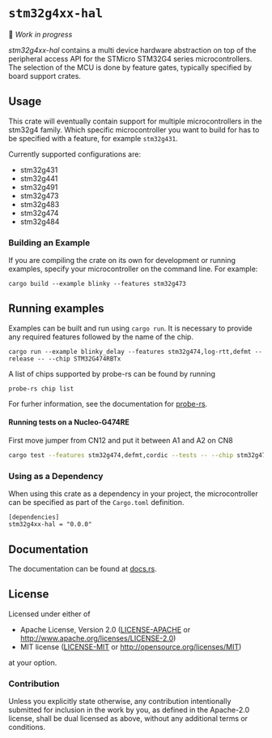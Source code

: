 # `stm32g4xx-hal`

🚧 *Work in progress*

_stm32g4xx-hal_ contains a multi device hardware abstraction on top of the
peripheral access API for the STMicro STM32G4 series microcontrollers. The
selection of the MCU is done by feature gates, typically specified by board
support crates.

## Usage

This crate will eventually contain support for multiple microcontrollers in the
stm32g4 family. Which specific microcontroller you want to build for has to be
specified with a feature, for example `stm32g431`.

Currently supported configurations are:

* stm32g431
* stm32g441
* stm32g491
* stm32g473
* stm32g483
* stm32g474
* stm32g484

### Building an Example

If you are compiling the crate on its own for development or running examples, 
specify your microcontroller on the command line. For example:

```
cargo build --example blinky --features stm32g473
```

## Running examples

Examples can be built and run using `cargo run`. It is necessary to provide any
required features followed by the name of the chip. 

```
cargo run --example blinky_delay --features stm32g474,log-rtt,defmt --release -- --chip STM32G474RBTx
```

A list of chips supported by probe-rs can be found by running

```
probe-rs chip list
```

For furher information, see the documentation for [probe-rs](https://github.com/probe-rs/probe-rs).

#### Running tests on a Nucleo-G474RE

First move jumper from CN12 and put it between A1 and A2 on CN8

```bash
cargo test --features stm32g474,defmt,cordic --tests -- --chip stm32g474RETx
```

### Using as a Dependency

When using this crate as a dependency in your project, the microcontroller can 
be specified as part of the `Cargo.toml` definition.

```
[dependencies]
stm32g4xx-hal = "0.0.0"
```

## Documentation

The documentation can be found at [docs.rs](https://docs.rs/stm32g4xx-hal/).

## License

Licensed under either of

- Apache License, Version 2.0 ([LICENSE-APACHE](LICENSE-APACHE) or
  http://www.apache.org/licenses/LICENSE-2.0)
- MIT license ([LICENSE-MIT](LICENSE-MIT) or http://opensource.org/licenses/MIT)

at your option.

### Contribution

Unless you explicitly state otherwise, any contribution intentionally submitted
for inclusion in the work by you, as defined in the Apache-2.0 license, shall be
dual licensed as above, without any additional terms or conditions.